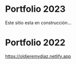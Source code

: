 # Portfolio 2023

Este sitio esta en construcción...

# Portfolio 2022

https://oldjeremydiaz.netlify.app
